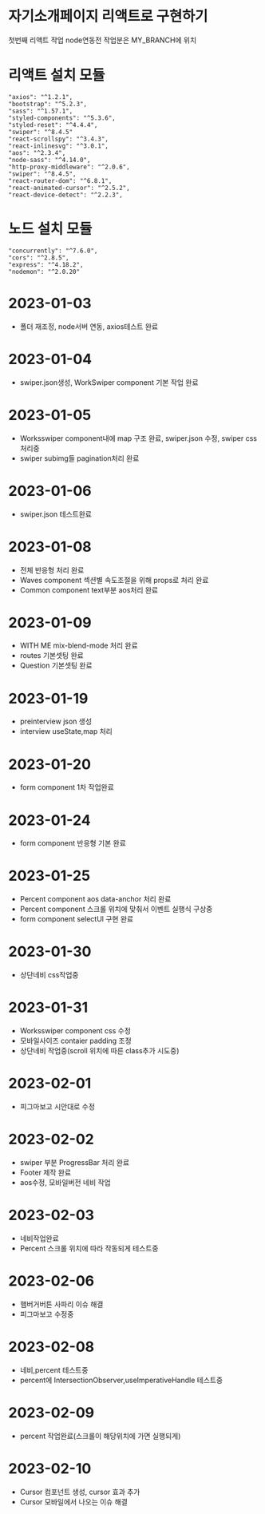 # 자기소개페이지 리액트로 구현하기
첫번째 리액트 작업
node연동전 작업분은 MY_BRANCH에 위치
# 리액트 설치 모듈
    "axios": "^1.2.1",
    "bootstrap": "^5.2.3",
    "sass": "^1.57.1",
    "styled-components": "^5.3.6",
    "styled-reset": "^4.4.4",
    "swiper": "^8.4.5"
    "react-scrollspy": "^3.4.3",
    "react-inlinesvg": "^3.0.1",
    "aos": "^2.3.4",
    "node-sass": "^4.14.0",
    "http-proxy-middleware": "^2.0.6",
    "swiper": "^8.4.5",
    "react-router-dom": "^6.8.1",
    "react-animated-cursor": "^2.5.2",
    "react-device-detect": "^2.2.3",
# 노드 설치 모듈
    "concurrently": "^7.6.0",
    "cors": "^2.8.5",
    "express": "^4.18.2",
    "nodemon": "^2.0.20"
# 2023-01-03
* 폴더 재조정, node서버 연동, axios테스트 완료
# 2023-01-04
* swiper.json생성, WorkSwiper component 기본 작업 완료

# 2023-01-05
* Worksswiper component내에 map 구조 완료, swiper.json 수정, swiper css처리중
* swiper subimg들 pagination처리 완료

# 2023-01-06
* swiper.json 테스트완료

# 2023-01-08
* 전체 반응형 처리 완료
* Waves component 섹션별 속도조절을 위해 props로 처리 완료
* Common component text부분 aos처리 완료

# 2023-01-09
* WITH ME mix-blend-mode 처리 완료
* routes 기본셋팅 완료
* Question 기본셋팅 완료 

# 2023-01-19
* preinterview json 생성
* interview useState,map 처리

# 2023-01-20
* form component 1차 작업완료

# 2023-01-24
* form component 반응형 기본 완료

# 2023-01-25
* Percent component aos data-anchor 처리 완료
* Percent component 스크롤 위치에 맞춰서 이벤트 실행식 구상중
* form component selectUl 구현 완료

# 2023-01-30
* 상단네비 css작업중

# 2023-01-31
* Worksswiper component css 수정
* 모바일사이즈 contaier padding 조정
* 상단네비 작업중(scroll 위치에 따른 class추가 시도중)

# 2023-02-01
* 피그마보고 시안대로 수정

# 2023-02-02
* swiper 부분 ProgressBar 처리 완료
* Footer 제작 완료
* aos수정, 모바일버전 네비 작업

# 2023-02-03
* 네비작업완료
* Percent 스크롤 위치에 따라 작동되게 테스트중

# 2023-02-06
* 햄버거버튼 사파리 이슈 해결
* 피그마보고 수정중
# 2023-02-08
* 네비,percent 테스트중
* percent에 IntersectionObserver,useImperativeHandle 테스트중
# 2023-02-09
* percent 작업완료(스크롤이 해당위치에 가면 실행되게)

# 2023-02-10
* Cursor 컴포넌트 생성, cursor 효과 추가
* Cursor 모바일에서 나오는 이슈 해결